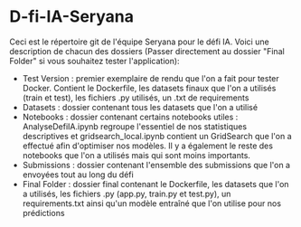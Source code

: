 # D-fi-IA-Seryana
Ceci est le répertoire git de l'équipe Seryana pour le défi IA. Voici une description de chacun des dossiers (Passer directement au dossier "Final Folder" si vous souhaitez tester l'application):
- Test Version : premier exemplaire de rendu que l'on a fait pour tester Docker. Contient le Dockerfile, les datasets finaux que l'on a utilisés (train et test), les fichiers .py utilisés, un .txt de requirements
- Datasets : dossier contenant tous les datasets que l'on a utilisé
- Notebooks : dossier contenant certains notebooks utiles : AnalyseDefiIA.ipynb regroupe l'essentiel de nos statistiques descriptives et gridsearch_local.ipynb contient un GridSearch que l'on a effectué afin d'optimiser nos modèles. Il y a également le reste des notebooks que l'on a utilisés mais qui sont moins importants.
- Submissions : dossier contenant l'ensemble des submissions que l'on a envoyées tout au long du défi
- Final Folder : dossier final contenant le Dockerfile, les datasets que l'on a utilisés, les fichiers .py (app.py, train.py et test.py), un requirements.txt ainsi qu'un modèle entraîné que l'on utilise pour nos prédictions
